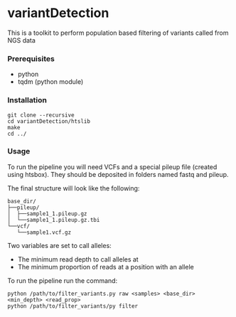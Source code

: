 # variantDetection

This is a toolkit to perform population based filtering of variants called from NGS data

### Prerequisites
* python
* tqdm (python module)

### Installation
```
git clone --recursive
cd variantDetection/htslib
make
cd ../
```

### Usage

To run the pipeline you will need VCFs and a special pileup file (created using htsbox).
They should be deposited in folders named fastq and pileup.

The final structure will look like the following:
```
base_dir/
├──pileup/
│  ├──sample1_1.pileup.gz
│  └──sample1_1.pileup.gz.tbi
└──vcf/
   └──sample1.vcf.gz
```

Two variables are set to call alleles:
 - The minimum read depth to call alleles at
 - The minimum proportion of reads at a position with an allele

To run the pipeline run the command:
```
python /path/to/filter_variants.py raw <samples> <base_dir> <min_depth> <read_prop>
python /path/to/filter_variants/py filter
```

